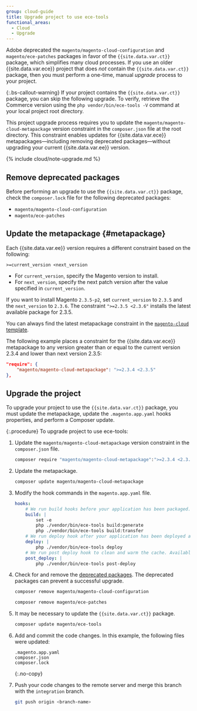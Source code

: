 ```yaml
---
group: cloud-guide
title: Upgrade project to use ece-tools
functional_areas:
  - Cloud
  - Upgrade
---
```


Adobe deprecated the `magento/magento-cloud-configuration` and `magento/ece-patches` packages in favor of the `{{site.data.var.ct}}` package, which simplifies many cloud processes. If you use an older {{site.data.var.ece}} project that does _not_ contain the `{{site.data.var.ct}}` package, then you must perform a one-time, manual _upgrade_ process to your project.

{:.bs-callout-warning}
If your project contains the `{{site.data.var.ct}}` package, you can skip the following upgrade. To verify, retrieve the Commerce version using the `php vendor/bin/ece-tools -V` command at your local project root directory.

This project upgrade process requires you to update the `magento/magento-cloud-metapackage` version constraint in the `composer.json` file at the root directory. This constraint enables updates for {{site.data.var.ece}} metapackages—including removing deprecated packages—without upgrading your current {{site.data.var.ee}} version.

{% include cloud/note-upgrade.md %}

## Remove deprecated packages

Before performing an upgrade to use the `{{site.data.var.ct}}` package, check the `composer.lock` file for the following deprecated packages:

-  `magento/magento-cloud-configuration`
-  `magento/ece-patches`

## Update the metapackage {#metapackage}

Each {{site.data.var.ee}} version requires a different constraint based on the following:

```terminal
>=current_version <next_version
```

-  For `current_version`, specify the Magento version to install.
-  For `next_version`, specify the next patch version after the value specified in `current_version`.

If you want to install Magento `2.3.5-p2`, set `current_version` to `2.3.5` and the `next_version` to `2.3.6`. The constraint `">=2.3.5 <2.3.6"` installs the latest available package for 2.3.5.

You can always find the latest metapackage constraint in the [`magento-cloud` template](https://github.com/magento/magento-cloud/blob/master/composer.json).

The following example places a constraint for the {{site.data.var.ece}} metapackage to any version greater than or equal to the current version 2.3.4 and lower than next version 2.3.5:

```json
"require": {
    "magento/magento-cloud-metapackage": ">=2.3.4 <2.3.5"
},
```

## Upgrade the project

To upgrade your project to use the `{{site.data.var.ct}}` package, you must update the metapackage, update the `.magento.app.yaml` hooks properties, and perform a Composer update.

{:.procedure}
To upgrade project to use ece-tools:

1. Update the `magento/magento-cloud-metapackage` version constraint in the `composer.json` file.

    ```bash
    composer require "magento/magento-cloud-metapackage":">=2.3.4 <2.3.5" --no-update
    ```

1. Update the metapackage.

   ```bash
   composer update magento/magento-cloud-metapackage
   ```

1. Modify the hook commands in the `magento.app.yaml` file.

   ```yaml
   hooks:
       # We run build hooks before your application has been packaged.
       build: |
           set -e
           php ./vendor/bin/ece-tools build:generate
           php ./vendor/bin/ece-tools build:transfer
       # We run deploy hook after your application has been deployed and started.
       deploy: |
           php ./vendor/bin/ece-tools deploy
       # We run post deploy hook to clean and warm the cache. Available with ECE-Tools 2002.0.10.
       post_deploy: |
           php ./vendor/bin/ece-tools post-deploy
   ```

1. Check for and remove the [deprecated packages](#remove-deprecated-packages). The deprecated packages can prevent a successful upgrade.

   ```bash
   composer remove magento/magento-cloud-configuration
   ```

   ```bash
   composer remove magento/ece-patches
   ```

1. It may be necessary to update the `{{site.data.var.ct}}` package.

   ```bash
   composer update magento/ece-tools
   ```

1. Add and commit the code changes. In this example, the following files were updated:

   ```terminal
   .magento.app.yaml
   composer.json
   composer.lock
   ```
   {:.no-copy}

1. Push your code changes to the remote server and merge this branch with the `integration` branch.

   ```bash
   git push origin <branch-name>
   ```
